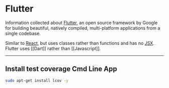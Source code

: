 # Flutter

Information collected about [Flutter](https://flutter.dev/), an open source framework by Google for building beautiful, natively compiled, multi-platform applications from a single codebase.

Similar to [React](https://reactjs.org/), but uses classes rather than functions and has no [JSX](https://reactjs.org/docs/introducing-jsx.html). Flutter uses [[Dart]] rather than [[Javascript]].

---

## Install test coverage Cmd Line App

```bash
sudo apt-get install lcov -y
```